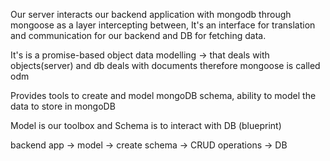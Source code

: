 Our server interacts our backend application with mongodb through mongoose as a layer intercepting between, It's an interface for translation and communication for our backend and DB for fetching data. 

It's is a promise-based object data modelling -> that deals with objects(server) and db deals with documents therefore mongoose is called odm

Provides tools to create and model mongoDB schema, ability to model the data to store in mongoDB

Model is our toolbox and Schema is to interact with DB (blueprint)

backend app -> model -> create schema -> CRUD operations -> DB